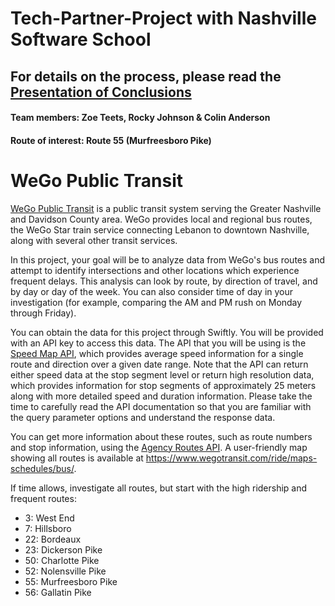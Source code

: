 # Tech-Partner-Project with Nashville Software School

## For details on the process, please read the [Presentation of Conclusions](https://sites.google.com/view/nss-tech-partner-project/introduction)
#### Team members: Zoe Teets, Rocky Johnson & Colin Anderson
#### Route of interest: Route 55 (Murfreesboro Pike)

# WeGo Public Transit

[WeGo Public Transit](https://www.wegotransit.com/) is a public transit system serving the Greater Nashville and Davidson County area. WeGo provides local and regional bus routes, the WeGo Star train service connecting Lebanon to downtown Nashville, along with several other transit services.

In this project, your goal will be to analyze data from WeGo's bus routes and attempt to identify intersections and other locations which experience frequent delays. This analysis can look by route, by direction of travel, and by day or day of the week. You can also consider time of day in your investigation (for example, comparing the AM and PM rush on Monday through Friday).

You can obtain the data for this project through Swiftly. You will be provided with an API key to  access this data. The API that you will be using is the [Speed Map API](https://swiftly-inc.stoplight.io/docs/standalone/573bc3fb95867-speed-map), which provides average speed information for a single route and direction over a given date range. Note that the API can return either speed data at the stop segment level or return high resolution data, which provides information for stop segments of approximately 25 meters along with more detailed speed and duration information. Please take the time to carefully read the API documentation so that you are familiar with the query parameter options and understand the response data.

You can get more information about these routes, such as route numbers and stop information, using the [Agency Routes API](https://swiftly-inc.stoplight.io/docs/standalone/5c0bd000bb0f2-agency-routes). A user-friendly map showing all routes is available at https://www.wegotransit.com/ride/maps-schedules/bus/. 

If time allows, investigate all routes, but start with the high ridership and frequent routes:
* 3: West End
* 7: Hillsboro
* 22: Bordeaux
* 23: Dickerson Pike
* 50: Charlotte Pike
* 52: Nolensville Pike
* 55: Murfreesboro Pike
* 56: Gallatin Pike
